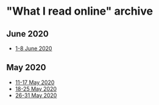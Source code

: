 # "What I read online" archive

## June 2020
- [1-8 June 2020](https://medium.com/@cantzakas/what-i-read-online-1-7-june2020-8935bfbbac95?source=friends_link&sk=d7816ffb35c7f3bbb33665cc505f31b2)

## May 2020
- [11-17 May 2020](https://medium.com/@cantzakas/what-i-read-online-11-17-may-2020-73bd9a395d22?source=friends_link&sk=6bad45ccd735f96d1644955decfd4406)
- [18-25 May 2020](https://medium.com/@cantzakas/what-i-read-online-18-24-may-2020-703d0cea455c?source=friends_link&sk=0a384640e7b456c005e300ad78bfe560)
- [26-31 May 2020](https://medium.com/@cantzakas/what-i-read-online-25-31-may-2020-e3f48da286db?source=friends_link&sk=53ba3908faa7d577ad9bf3c3d7d64cc6)
